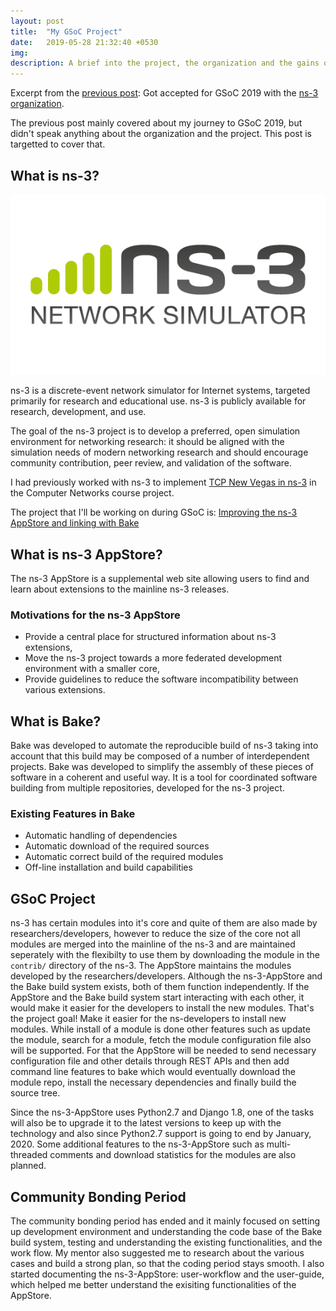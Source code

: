 ```yaml
---
layout: post
title:  "My GSoC Project"
date:   2019-05-28 21:32:40 +0530
img:
description: A brief into the project, the organization and the gains out of the community bonding period.
---
```


Excerpt from the [previous post](../journey-to-gsoc-2019): Got accepted for GSoC 2019 with the [ns-3 organization][ns3-gsoc].

The previous post mainly covered about my journey to GSoC 2019, but didn't speak anything about the organization and the project. This post is targetted to cover that.

## What is ns-3?

![ns-3 org logo](./images/ns-3.png)

ns-3 is a discrete-event network simulator for Internet systems, targeted primarily for research and educational use. ns-3 is publicly available for research, development, and use.

The goal of the ns-3 project is to develop a preferred, open simulation environment for networking research: it should be aligned with the simulation needs of modern networking research and should encourage community contribution, peer review, and validation of the software.

I had previously worked with ns-3 to implement [TCP New Vegas in ns-3][tcp-newvegas] in the Computer Networks course project. 

The project that I'll be working on during GSoC is: [Improving the ns-3 AppStore and linking with Bake][gsoc-project]

## What is ns-3 AppStore?

The ns-3 AppStore is a supplemental web site allowing users to find and learn about extensions to the mainline ns-3 releases.

### Motivations for the ns-3 AppStore

* Provide a central place for structured information about ns-3 extensions,
* Move the ns-3 project towards a more federated development environment with a smaller core,
* Provide guidelines to reduce the software incompatibility between various extensions.

## What is Bake?

Bake was developed to automate the reproducible build of ns-3 taking into account that this build may be composed of a number of interdependent projects. Bake was developed to simplify the assembly of these pieces of software in a coherent and useful way. It is a tool for coordinated software building from multiple repositories, developed for the ns-3 project.

### Existing Features in Bake

* Automatic handling of dependencies
* Automatic download of the required sources
* Automatic correct build of the required modules
* Off-line installation and build capabilities

## GSoC Project

ns-3 has certain modules into it's core and quite of them are also made by researchers/developers, however to reduce the size of the core not all modules are merged into the mainline of the ns-3 and are maintained seperately with the flexibilty to use them by downloading the module in the ```contrib/``` directory of the ns-3. The AppStore maintains the modules developed by the researchers/developers. Although the ns-3-AppStore and the Bake build system exists, both of them function independently. If the AppStore and the Bake build system start interacting with each other, it would make it easier for the developers to install the new modules. That's the project goal! Make it easier for the ns-developers to install new modules. While install of a module is done other features such as update the module, search for a module, fetch the module configuration file also will be supported. For that the AppStore will be needed to send necessary configuration file and other details through REST APIs and then add command line features to bake which would eventually download the module repo, install the necessary dependencies and finally build the source tree.

Since the ns-3-AppStore uses Python2.7 and Django 1.8, one of the tasks will also be to upgrade it to the latest versions to keep up with the technology and also since Python2.7 support is going to end by January, 2020. Some additional features to the ns-3-AppStore such as multi-threaded comments and download statistics for the modules are also planned.

## Community Bonding Period

The community bonding period has ended and it mainly focused on setting up development environment and understanding the code base of the Bake build system, testing and understanding the existing functionalities, and the work flow. My mentor also suggested me to research about the various cases and build a strong plan, so that the coding period stays smooth. I also started documenting the ns-3-AppStore: user-workflow and the user-guide, which helped me better understand the exisiting functionalities of the AppStore.


[ns3-gsoc]: https://summerofcode.withgoogle.com/organizations/4845767460651008/
[gsoc-project]: https://summerofcode.withgoogle.com/projects/#5385832846852096
[tcp-newvegas]: https://github.com/mishal23/Implementation-of-TCP-New-Vegas-in-ns3/
[ns-3website]: http://nsnam.org/
[ns-3project]: https://www.nsnam.org/wiki/GSOC2019Projects#Improving_the_ns-3_AppStore_and_linking_with_bake
[tom]: http://www.tomh.org/
[abhijith]: https://github.com/abhijithanilkumar/
[ankit]: http://adeepkit01.github.io/